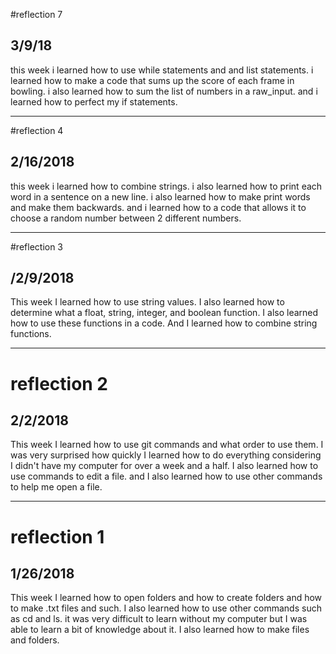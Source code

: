 #reflection 7
## 3/9/18
this week i learned how to use while statements and and list statements. i learned how to make a code that sums up the score of each frame in bowling. i also learned how to sum the list of numbers in a raw_input. and i learned how to perfect my if statements. 



---



#reflection 4
## 2/16/2018
this week i learned how to combine strings. i also learned how to print each word in a sentence on a new line. i also learned how to make print words and make them backwards. and i learned how to a code that allows it to choose a random number between 2 different numbers.



---



#reflection 3
## /2/9/2018
This week I learned how to use string values. I also learned how to determine what a float, string, integer, and boolean function. I also learned how to use these functions in a code. And I learned how to combine string functions.



---


# reflection 2
## 2/2/2018
This week I learned how to use git commands and what order to use them. I was very surprised how quickly I learned how to do everything considering I didn't have my computer for over a week and a half. I also learned how to use commands to edit a file. and I also learned how to use other commands to help me open a file.


---


# reflection 1
## 1/26/2018
This week I learned how to open folders and how to create folders and how to make .txt files and such. I also learned how to use other commands such as cd and ls. it was very difficult to learn without my computer but I was able to learn a bit of knowledge about it. I also learned how to make files and folders.



